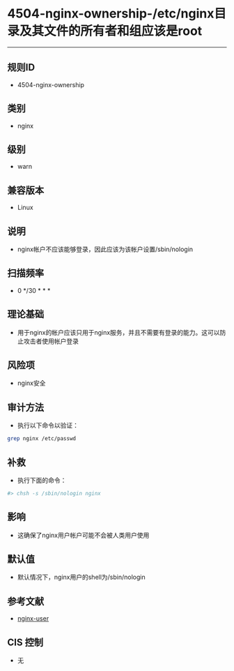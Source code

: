 # 4504-nginx-ownership-/etc/nginx目录及其文件的所有者和组应该是root
---

## 规则ID

- 4504-nginx-ownership


## 类别

- nginx


## 级别

- warn


## 兼容版本


- Linux




## 说明


- nginx帐户不应该能够登录，因此应该为该帐户设置/sbin/nologin



## 扫描频率
- 0 */30 * * *

## 理论基础


- 用于nginx的帐户应该只用于nginx服务，并且不需要有登录的能力。这可以防止攻击者使用帐户登录






## 风险项


- nginx安全



## 审计方法
- 执行以下命令以验证：

```bash
grep nginx /etc/passwd
```



## 补救
- 执行下面的命令：
```bash
#> chsh -s /sbin/nologin nginx
```



## 影响


- 这确保了nginx用户帐户可能不会被人类用户使用




## 默认值


- 默认情况下，nginx用户的shell为/sbin/nologin




## 参考文献


- [nginx-user](http://nginx.org/en/docs/ngx_core_module.html#user)



## CIS 控制


- 无


